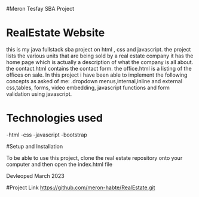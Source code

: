#Meron Tesfay SBA Project

# RealEstate Website

this is my java fullstack sba project on html , css and javascript.
the project lists the various units that are being sold by a real estate company
it has the home page which is actually a description of what the company is all about.
the contact.html contains the contact form.
the office.html is a listing of the offices on sale.
In this project i have been able to implement the following concepts  as asked of me:
.dropdown menus,internal,inline and external css,tables, forms, video embedding, javascript functions and form validation using javascript.

# Technologies used
-html
-css
-javascript
-bootstrap

#Setup and Installation

To be able to use this project,
clone the real estate repository onto your computer and then open the index.html file

Devleoped March 2023

#Project Link
https://github.com/meron-habte/RealEstate.git



